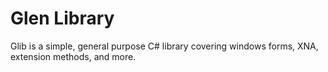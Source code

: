 Glen Library
====

Glib is a simple, general purpose C# library covering windows forms, XNA, extension methods, and more.
